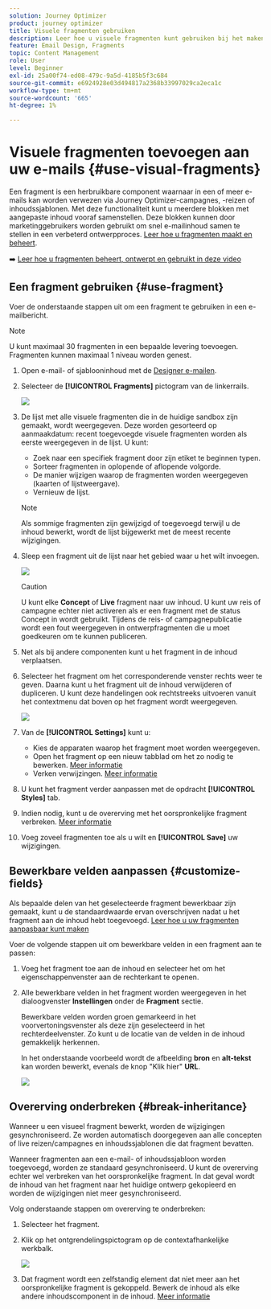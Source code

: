 ```yaml
---
solution: Journey Optimizer
product: journey optimizer
title: Visuele fragmenten gebruiken
description: Leer hoe u visuele fragmenten kunt gebruiken bij het maken van e-mails in Journey Optimizer-campagnes en -reizen
feature: Email Design, Fragments
topic: Content Management
role: User
level: Beginner
exl-id: 25a00f74-ed08-479c-9a5d-4185b5f3c684
source-git-commit: e6924928e03d494817a2368b33997029ca2eca1c
workflow-type: tm+mt
source-wordcount: '665'
ht-degree: 1%

---
```


# Visuele fragmenten toevoegen aan uw e-mails {#use-visual-fragments}

Een fragment is een herbruikbare component waarnaar in een of meer e-mails kan worden verwezen via Journey Optimizer-campagnes, -reizen of inhoudssjablonen. Met deze functionaliteit kunt u meerdere blokken met aangepaste inhoud vooraf samenstellen. Deze blokken kunnen door marketinggebruikers worden gebruikt om snel e-mailinhoud samen te stellen in een verbeterd ontwerpproces. [Leer hoe u fragmenten maakt en beheert](../content-management/fragments.md).

➡️ [Leer hoe u fragmenten beheert, ontwerpt en gebruikt in deze video](../content-management/fragments.md#video-fragments)

## Een fragment gebruiken {#use-fragment}

Voer de onderstaande stappen uit om een fragment te gebruiken in een e-mailbericht.

>[!NOTE]
>
>U kunt maximaal 30 fragmenten in een bepaalde levering toevoegen. Fragmenten kunnen maximaal 1 niveau worden genest.


1. Open e-mail- of sjablooninhoud met de [Designer e-mailen](get-started-email-design.md).

1. Selecteer de **[!UICONTROL Fragments]** pictogram van de linkerrails.

   ![](assets/fragments-in-designer.png)

1. De lijst met alle visuele fragmenten die in de huidige sandbox zijn gemaakt, wordt weergegeven. Deze worden gesorteerd op aanmaakdatum: recent toegevoegde visuele fragmenten worden als eerste weergegeven in de lijst. U kunt:

   * Zoek naar een specifiek fragment door zijn etiket te beginnen typen.
   * Sorteer fragmenten in oplopende of aflopende volgorde.
   * De manier wijzigen waarop de fragmenten worden weergegeven (kaarten of lijstweergave).
   * Vernieuw de lijst.

   >[!NOTE]
   >
   >Als sommige fragmenten zijn gewijzigd of toegevoegd terwijl u de inhoud bewerkt, wordt de lijst bijgewerkt met de meest recente wijzigingen.

1. Sleep een fragment uit de lijst naar het gebied waar u het wilt invoegen.

   ![](assets/fragment-insert.png)

   >[!CAUTION]
   >
   >U kunt elke **Concept** of **Live** fragment naar uw inhoud. U kunt uw reis of campagne echter niet activeren als er een fragment met de status Concept in wordt gebruikt. Tijdens de reis- of campagnepublicatie wordt een fout weergegeven in ontwerpfragmenten die u moet goedkeuren om te kunnen publiceren.

1. Net als bij andere componenten kunt u het fragment in de inhoud verplaatsen.

1. Selecteer het fragment om het corresponderende venster rechts weer te geven. Daarna kunt u het fragment uit de inhoud verwijderen of dupliceren. U kunt deze handelingen ook rechtstreeks uitvoeren vanuit het contextmenu dat boven op het fragment wordt weergegeven.

   ![](assets/fragment-right-pane.png)

1. Van de **[!UICONTROL Settings]** kunt u:

   * Kies de apparaten waarop het fragment moet worden weergegeven.
   * Open het fragment op een nieuw tabblad om het zo nodig te bewerken. [Meer informatie](../content-management/fragments.md#edit-fragments)
   * Verken verwijzingen. [Meer informatie](../content-management/fragments.md#explore-references)

1. U kunt het fragment verder aanpassen met de opdracht **[!UICONTROL Styles]** tab.

1. Indien nodig, kunt u de overerving met het oorspronkelijke fragment verbreken. [Meer informatie](#break-inheritance)

1. Voeg zoveel fragmenten toe als u wilt en **[!UICONTROL Save]** uw wijzigingen.

## Bewerkbare velden aanpassen {#customize-fields}

Als bepaalde delen van het geselecteerde fragment bewerkbaar zijn gemaakt, kunt u de standaardwaarde ervan overschrijven nadat u het fragment aan de inhoud hebt toegevoegd. [Leer hoe u uw fragmenten aanpasbaar kunt maken](../content-management/customizable-fragments.md)

Voer de volgende stappen uit om bewerkbare velden in een fragment aan te passen:

1. Voeg het fragment toe aan de inhoud en selecteer het om het eigenschappenvenster aan de rechterkant te openen.

1. Alle bewerkbare velden in het fragment worden weergegeven in het dialoogvenster **Instellingen** onder de **Fragment** sectie.

   Bewerkbare velden worden groen gemarkeerd in het voorvertoningsvenster als deze zijn geselecteerd in het rechterdeelvenster. Zo kunt u de locatie van de velden in de inhoud gemakkelijk herkennen.

   In het onderstaande voorbeeld wordt de afbeelding **bron** en **alt-tekst** kan worden bewerkt, evenals de knop &quot;Klik hier&quot; **URL**.

   ![](assets/fragment-editable.png)

## Overerving onderbreken {#break-inheritance}

Wanneer u een visueel fragment bewerkt, worden de wijzigingen gesynchroniseerd. Ze worden automatisch doorgegeven aan alle concepten of live reizen/campagnes en inhoudssjablonen die dat fragment bevatten.

Wanneer fragmenten aan een e-mail- of inhoudssjabloon worden toegevoegd, worden ze standaard gesynchroniseerd. U kunt de overerving echter wel verbreken van het oorspronkelijke fragment. In dat geval wordt de inhoud van het fragment naar het huidige ontwerp gekopieerd en worden de wijzigingen niet meer gesynchroniseerd.

Volg onderstaande stappen om overerving te onderbreken:

1. Selecteer het fragment.

1. Klik op het ontgrendelingspictogram op de contextafhankelijke werkbalk.

   ![](assets/fragment-break-inheritance.png)

1. Dat fragment wordt een zelfstandig element dat niet meer aan het oorspronkelijke fragment is gekoppeld. Bewerk de inhoud als elke andere inhoudscomponent in de inhoud. [Meer informatie](content-components.md)
